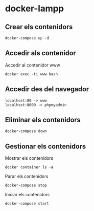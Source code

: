 # docker-lampp

## Crear els contenidors
```
docker-compose up -d
```
## Accedir als contenidor

Accedir al contenidor www
```
docker exec -ti www bash
```

## Accedir des del navegador
```
localhost:80 -> www
localhost:8000 -> phpmyadmin
```

## Eliminar els contenidors
```
docker-compose down
```

## Gestionar els contenidors

Mostrar els contenidors
```
docker container ls -a
```

Parar els contenidors
```
docker-compose stop
```

Iniciar els contenidors
```
docker-compose start
```